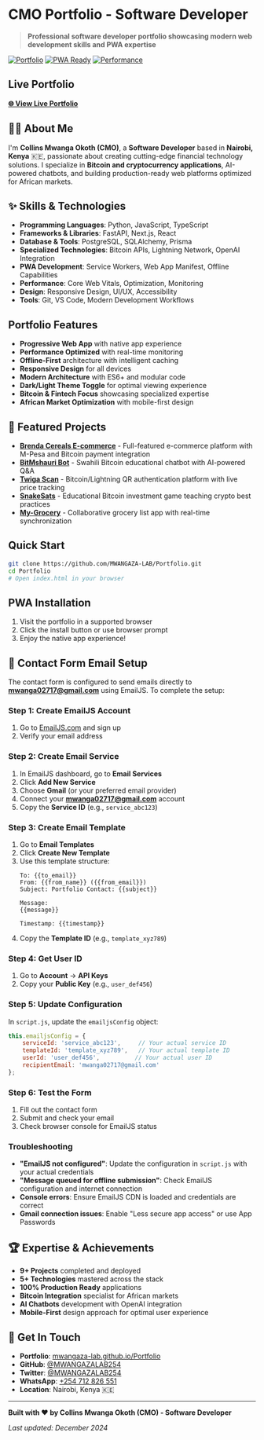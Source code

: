 # CMO Portfolio - Software Developer

> **Professional software developer portfolio showcasing modern web development skills and PWA expertise**

[![Portfolio](https://img.shields.io/badge/Portfolio-Live-brightgreen.svg)](https://mwangaza-lab.github.io/Portfolio/)
[![PWA Ready](https://img.shields.io/badge/PWA-Ready-brightgreen.svg)](https://web.dev/progressive-web-apps/)
[![Performance](https://img.shields.io/badge/Performance-Optimized-orange.svg)](https://web.dev/performance/)

## **Live Portfolio**
**[🌐 View Live Portfolio](https://mwangaza-lab.github.io/Portfolio/)**

## 👨‍💻 **About Me**
I'm **Collins Mwanga Okoth (CMO)**, a **Software Developer** based in **Nairobi, Kenya** 🇰🇪, passionate about creating cutting-edge financial technology solutions. I specialize in **Bitcoin and cryptocurrency applications**, AI-powered chatbots, and building production-ready web platforms optimized for African markets.

## ✨ **Skills & Technologies**
- **Programming Languages**: Python, JavaScript, TypeScript
- **Frameworks & Libraries**: FastAPI, Next.js, React
- **Database & Tools**: PostgreSQL, SQLAlchemy, Prisma
- **Specialized Technologies**: Bitcoin APIs, Lightning Network, OpenAI Integration
- **PWA Development**: Service Workers, Web App Manifest, Offline Capabilities
- **Performance**: Core Web Vitals, Optimization, Monitoring
- **Design**: Responsive Design, UI/UX, Accessibility
- **Tools**: Git, VS Code, Modern Development Workflows

## **Portfolio Features**
- **Progressive Web App** with native app experience
- **Performance Optimized** with real-time monitoring
- **Offline-First** architecture with intelligent caching
- **Responsive Design** for all devices
- **Modern Architecture** with ES6+ and modular code
- **Dark/Light Theme Toggle** for optimal viewing experience
- **Bitcoin & Fintech Focus** showcasing specialized expertise
- **African Market Optimization** with mobile-first design

## 🚀 **Featured Projects**
- **[Brenda Cereals E-commerce](https://github.com/MWANGAZA-LAB/brenda-cereals)** - Full-featured e-commerce platform with M-Pesa and Bitcoin payment integration
- **[BitMshauri Bot](https://github.com/MWANGAZA-LAB/bitmshauri-bot)** - Swahili Bitcoin educational chatbot with AI-powered Q&A
- **[Twiga Scan](https://github.com/MWANGAZA-LAB/twiga-scan)** - Bitcoin/Lightning QR authentication platform with live price tracking
- **[SnakeSats](https://github.com/MWANGAZA-LAB/snakesats)** - Educational Bitcoin investment game teaching crypto best practices
- **[My-Grocery](https://github.com/MWANGAZA-LAB/my-grocery)** - Collaborative grocery list app with real-time synchronization

## **Quick Start**
```bash
git clone https://github.com/MWANGAZA-LAB/Portfolio.git
cd Portfolio
# Open index.html in your browser
```

## **PWA Installation**
1. Visit the portfolio in a supported browser
2. Click the install button or use browser prompt
3. Enjoy the native app experience!

## 📧 **Contact Form Email Setup**
The contact form is configured to send emails directly to **mwanga02717@gmail.com** using EmailJS. To complete the setup:

### **Step 1: Create EmailJS Account**
1. Go to [EmailJS.com](https://www.emailjs.com/) and sign up
2. Verify your email address

### **Step 2: Create Email Service**
1. In EmailJS dashboard, go to **Email Services**
2. Click **Add New Service**
3. Choose **Gmail** (or your preferred email provider)
4. Connect your **mwanga02717@gmail.com** account
5. Copy the **Service ID** (e.g., `service_abc123`)

### **Step 3: Create Email Template**
1. Go to **Email Templates**
2. Click **Create New Template**
3. Use this template structure:
   ```
   To: {{to_email}}
   From: {{from_name}} ({{from_email}})
   Subject: Portfolio Contact: {{subject}}
   
   Message:
   {{message}}
   
   Timestamp: {{timestamp}}
   ```
4. Copy the **Template ID** (e.g., `template_xyz789`)

### **Step 4: Get User ID**
1. Go to **Account** → **API Keys**
2. Copy your **Public Key** (e.g., `user_def456`)

### **Step 5: Update Configuration**
In `script.js`, update the `emailjsConfig` object:
```javascript
this.emailjsConfig = {
    serviceId: 'service_abc123',     // Your actual service ID
    templateId: 'template_xyz789',   // Your actual template ID
    userId: 'user_def456',          // Your actual user ID
    recipientEmail: 'mwanga02717@gmail.com'
};
```

### **Step 6: Test the Form**
1. Fill out the contact form
2. Submit and check your email
3. Check browser console for EmailJS status

### **Troubleshooting**
- **"EmailJS not configured"**: Update the configuration in `script.js` with your actual credentials
- **"Message queued for offline submission"**: Check EmailJS configuration and internet connection
- **Console errors**: Ensure EmailJS CDN is loaded and credentials are correct
- **Gmail connection issues**: Enable "Less secure app access" or use App Passwords

## 🏆 **Expertise & Achievements**
- **9+ Projects** completed and deployed
- **5+ Technologies** mastered across the stack
- **100% Production Ready** applications
- **Bitcoin Integration** specialist for African markets
- **AI Chatbots** development with OpenAI integration
- **Mobile-First** design approach for optimal user experience

## 📧 **Get In Touch**
- **Portfolio**: [mwangaza-lab.github.io/Portfolio](https://mwangaza-lab.github.io/Portfolio/)
- **GitHub**: [@MWANGAZALAB254](https://github.com/MWANGAZA-LAB)
- **Twitter**: [@MWANGAZALAB254](https://twitter.com/MWANGAZALAB254)
- **WhatsApp**: [+254 712 826 551](https://wa.me/254712826551)
- **Location**: Nairobi, Kenya 🇰🇪

---

**Built with ❤️ by Collins Mwanga Okoth (CMO) - Software Developer**

*Last updated: December 2024*
